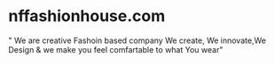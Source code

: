 # nffashionhouse.com
" We are creative  Fashoin based company We create, We innovate,We Design &amp; we make you feel comfartable to what You wear"
